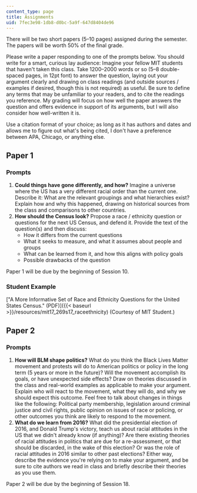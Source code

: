 ```yaml
---
content_type: page
title: Assignments
uid: 7fec3e98-1db8-d0bc-5a9f-647d8404de96
---
```


There will be two short papers (5–10 pages) assigned during the semester. The papers will be worth 50% of the final grade.

Please write a paper responding to one of the prompts below. You should write for a smart, curious lay audience: Imagine your fellow MIT students that haven't taken this class. Take 1200–2000 words or so (5–8 double-spaced pages, in 12pt font) to answer the question, laying out your argument clearly and drawing on class readings (and outside sources / examples if desired, though this is not required) as useful. Be sure to define any terms that may be unfamiliar to your readers, and to cite the readings you reference. My grading will focus on how well the paper answers the question and offers evidence in support of its arguments, but I will also consider how well-written it is.

Use a citation format of your choice; as long as it has authors and dates and allows me to figure out what's being cited, I don't have a preference between APA, Chicago, or anything else.

Paper 1
-------

### Prompts

1.  **Could things have gone differently, and how?** Imagine a universe where the US has a very different racial order than the current one. Describe it: What are the relevant groupings and what hierarchies exist? Explain how and why this happened, drawing on historical sources from the class and comparisons to other countries.
2.  **How should the Census look?** Propose a race / ethnicity question or questions for the next US Census, and defend it. Provide the text of the question(s) and then discuss:
    *   How it differs from the current questions
    *   What it seeks to measure, and what it assumes about people and groups
    *   What can be learned from it, and how this aligns with policy goals
    *   Possible drawbacks of the question

Paper 1 will be due by the beginning of Session 10.

### Student Example

["A More Informative Set of Race and Ethnicity Questions for the United States Census." (PDF)]({{< baseurl >}}/resources/mit17_269s17_raceethnicity) (Courtesy of MIT Student.)

Paper 2
-------

### Prompts

1.  **How will BLM shape politics?** What do you think the Black Lives Matter movement and protests will do to American politics or policy in the long term (5 years or more in the future)? Will the movement accomplish its goals, or have unexpected side effects? Draw on theories discussed in the class and real-world examples as applicable to make your argument. Explain who will react to the movement, what they will do, and why we should expect this outcome. Feel free to talk about changes in things like the following: Political party membership, legislation around criminal justice and civil rights, public opinion on issues of race or policing, or other outcomes you think are likely to respond to the movement.
2.  **What do we learn from 2016?** What did the presidential election of 2016, and Donald Trump's victory, teach us about racial attitudes in the US that we didn't already know (if anything)? Are there existing theories of racial attitudes in politics that are due for a re-assessment, or that should be discarded, in the wake of this election? Or was the role of racial attitudes in 2016 similar to other past elections? Either way, describe the evidence you're relying on to make your argument, and be sure to cite authors we read in class and briefly describe their theories as you use them.

Paper 2 will be due by the beginning of Session 18.